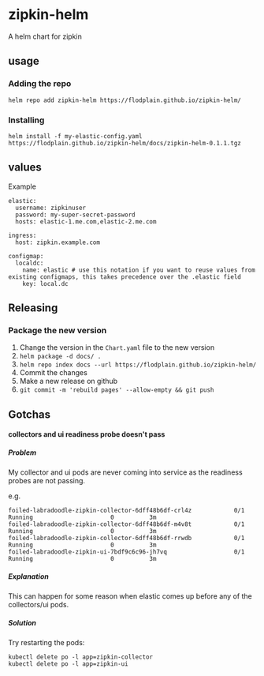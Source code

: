 # zipkin-helm
A helm chart for zipkin

## usage

### Adding the repo 

`helm repo add zipkin-helm https://flodplain.github.io/zipkin-helm/`

### Installing

`helm install -f my-elastic-config.yaml https://flodplain.github.io/zipkin-helm/docs/zipkin-helm-0.1.1.tgz`

## values

Example

```
elastic:
  username: zipkinuser
  password: my-super-secret-password
  hosts: elastic-1.me.com,elastic-2.me.com

ingress:
  host: zipkin.example.com

configmap:
  localdc:
    name: elastic # use this notation if you want to reuse values from existing configmaps, this takes precedence over the .elastic field
    key: local.dc
```

## Releasing

### Package the new version

1. Change the version in the `Chart.yaml` file to the new version
2. `helm package -d docs/ .`
3. `helm repo index docs --url https://flodplain.github.io/zipkin-helm/`
4. Commit the changes
5. Make a new release on github
6. `git commit -m 'rebuild pages' --allow-empty && git push`

## Gotchas

#### collectors and ui readiness probe doesn't pass

##### Problem

My collector and ui pods are never coming into service as the readiness probes are not passing.

e.g.
```
foiled-labradoodle-zipkin-collector-6dff48b6df-crl4z            0/1       Running                      0          3m
foiled-labradoodle-zipkin-collector-6dff48b6df-m4v8t            0/1       Running                      0          3m
foiled-labradoodle-zipkin-collector-6dff48b6df-rrwdb            0/1       Running                      0          3m
foiled-labradoodle-zipkin-ui-7bdf9c6c96-jh7vq                   0/1       Running                      0          3m
```

##### Explanation

This can happen for some reason when elastic comes up before any of the collectors/ui pods.

##### Solution
Try restarting the pods:

```
kubectl delete po -l app=zipkin-collector
kubectl delete po -l app=zipkin-ui
```
